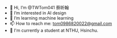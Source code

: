 - 👋 Hi, I’m @TWTom041 蔡昕翰
- 👀 I’m interested in AI design
- 🌱 I’m learning machine learning
- 📫 How to reach me: tom0986820022@gmail.com
- 🏫 I'm currently a student at NTHU, Hsinchu.

<!---
TWTom041/TWTom041 is a ✨ special ✨ repository because its `README.md` (this file) appears on your GitHub profile.
You can click the Preview link to take a look at your changes.
--->
